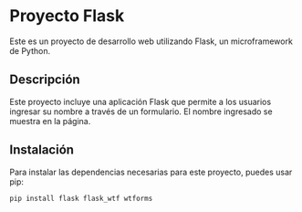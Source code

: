 # Proyecto Flask

Este es un proyecto de desarrollo web utilizando Flask, un microframework de Python.

## Descripción

Este proyecto incluye una aplicación Flask que permite a los usuarios ingresar su nombre a través de un formulario. El nombre ingresado se muestra en la página.

## Instalación

Para instalar las dependencias necesarias para este proyecto, puedes usar pip:

```bash
pip install flask flask_wtf wtforms
